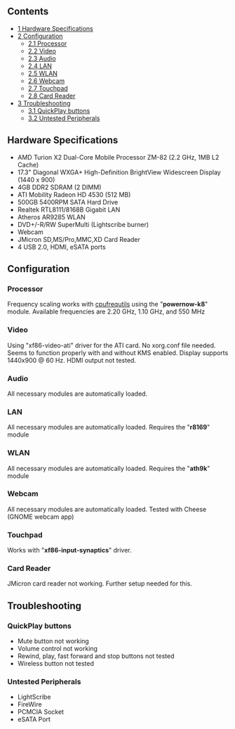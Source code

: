 ## Contents

*   [1 Hardware Specifications](#Hardware_Specifications)
*   [2 Configuration](#Configuration)
    *   [2.1 Processor](#Processor)
    *   [2.2 Video](#Video)
    *   [2.3 Audio](#Audio)
    *   [2.4 LAN](#LAN)
    *   [2.5 WLAN](#WLAN)
    *   [2.6 Webcam](#Webcam)
    *   [2.7 Touchpad](#Touchpad)
    *   [2.8 Card Reader](#Card_Reader)
*   [3 Troubleshooting](#Troubleshooting)
    *   [3.1 QuickPlay buttons](#QuickPlay_buttons)
    *   [3.2 Untested Peripherals](#Untested_Peripherals)

## Hardware Specifications

*   AMD Turion X2 Dual-Core Mobile Processor ZM-82 (2.2 GHz, 1MB L2 Cache)
*   17.3" Diagonal WXGA+ High-Definition BrightView Widescreen Display (1440 x 900)
*   4GB DDR2 SDRAM (2 DIMM)
*   ATI Mobility Radeon HD 4530 (512 MB)
*   500GB 5400RPM SATA Hard Drive
*   Realtek RTL8111/8168B Gigabit LAN
*   Atheros AR9285 WLAN
*   DVD+/-R/RW SuperMulti (Lightscribe burner)
*   Webcam
*   JMicron SD,MS/Pro,MMC,XD Card Reader
*   4 USB 2.0, HDMI, eSATA ports

## Configuration

### Processor

Frequency scaling works with [cpufrequtils](/index.php/Cpufrequtils "Cpufrequtils") using the "**powernow-k8**" module. Available frequencies are 2.20 GHz, 1.10 GHz, and 550 MHz

### Video

Using "xf86-video-ati" driver for the ATI card. No xorg.conf file needed. Seems to function properly with and without KMS enabled. Display supports 1440x900 @ 60 Hz. HDMI output not tested.

### Audio

All necessary modules are automatically loaded.

### LAN

All necessary modules are automatically loaded. Requires the "**r8169**" module

### WLAN

All necessary modules are automatically loaded. Requires the "**ath9k**" module

### Webcam

All necessary modules are automatically loaded. Tested with Cheese (GNOME webcam app)

### Touchpad

Works with "**xf86-input-synaptics**" driver.

### Card Reader

JMicron card reader not working. Further setup needed for this.

## Troubleshooting

### QuickPlay buttons

*   Mute button not working
*   Volume control not working
*   Rewind, play, fast forward and stop buttons not tested
*   Wireless button not tested

### Untested Peripherals

*   LightScribe
*   FireWire
*   PCMCIA Socket
*   eSATA Port